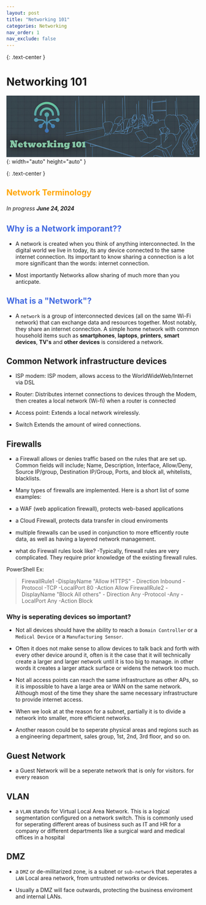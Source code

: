 ```yaml
---
layout: post
title: "Networking 101" 
categories: Networking
nav_order: 1
nav_exclude: false
---
```


{: .text-center }
# Networking 101

![netw1](/assets/netw1.jpg){: width="auto" height="auto" }

{: .text-center }
## <span style="color: orange; font-weight: bold;">Network Terminology</span>

###### In progress ***June 24, 2024***

##  <span style="color: royalblue; font-weight: bold;">Why is a Network imporant??</span>
- A network is created when you think of anything interconnected. In the digital world we live in today, its any device connected to the same internet connection. Its important to know sharing a connection is a lot more significant than the words: internet connection.

- Most importantly Networks allow sharing of much more than you anticpate.


##  <span style="color: royalblue; font-weight: bold;">What is a "Network"?</span>


- A `network` is a group of interconnected devices (all on the same Wi-Fi network) that can exchange data and resources together. Most notably, they share an internet connection. A simple home network with common household items such as **smartphones**, **laptops**, **printers**, **smart devices**, **TV's** and **other devices** is considered a network.

## Common Network infrastructure devices
- ISP modem:
ISP modem, allows access to the WorldWideWeb/Internet via DSL 

- Router:
Distributes internet connections to devices through the Modem, then creates a local network (Wi-fi) when a router is connected

- Access point:
Extends a local network wirelessly. 

- Switch
Extends the amount of wired connections.

## Firewalls

- a Firewall allows or denies traffic based on the rules that are set up. Common fields will include; Name, Description, Interface, Allow/Deny, Source IP/group, Destination IP/Group, Ports, and block all, whitelists, blacklists.


- Many types of firewalls are implemented. Here is a short list of some examples:
- a WAF (web application firewall), protects web-based applications
- a Cloud Firewall, protects data transfer in cloud enviroments
- multiple firewalls can be used in conjunction to more efficently route data, as well as having a layered network management. 

- what do Firewall rules look like? 
-Typically, firewall rules are very complicated. They require prior knowledge of the existing firewall rules. 


PowerShell Ex:
> FirewallRule1 -DisplayName "Allow HTTPS" - Direction Inbound  -Protocol -TCP -LocalPort 80 -Action Allow
> FirewallRule2 -DisplayName "Block All others" - Direction Any
-Protocol -Any -LocalPort Any -Action Block


### Why is seperating devices so important? 

- Not all devices should have the ability to reach a `Domain Controller` or a `Medical Device` or a `Manufacturing Sensor`.

- Often it does not make sense to allow devices to talk back and forth with every other device around it, often is it the case that it will technically create a larger and larger network until it is too big to manage. in other words it creates a larger attack surface or widens the network too much.

- Not all access points can reach the same infrastructure as other APs, so it is impossible to have a large area or WAN on the same network. Although most of the time they share the same necessary infrastructure to provide internet access. 

- When we look at at the reason for a subnet, partially it is to divide a network into smaller, more efficient networks.

- Another reason could be to seperate physical areas and regions such as a engineering department, sales group, 1st, 2nd, 3rd floor, and so on.

## Guest Network
- a Guest Network will be a seperate network that is only for visitors. for every reason

## VLAN
- a `VLAN` stands for Virtual Local Area Network. This is a logical segmentation configured on a network switch. This is commonly used for seperating different areas of business such as IT and HR for a company or different departments like a surgical ward and medical offices in a hospital


## DMZ

- a `DMZ` or de-militarized zone, is a subnet or `sub-network` that seperates a `LAN` Local area network, from untrusted networks or devices. 

- Usually a DMZ will face outwards, protecting the business enviroment and internal LANs. 

